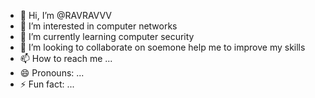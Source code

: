 - 👋 Hi, I’m @RAVRAVVV
- 👀 I’m interested in computer networks
- 🌱 I’m currently learning computer security
- 💞️ I’m looking to collaborate on soemone help me to improve my skills
- 📫 How to reach me ...
- 😄 Pronouns: ...
- ⚡ Fun fact: ...

<!---
RAVRAVVV/RAVRAVVV is a ✨ special ✨ repository because its `README.md` (this file) appears on your GitHub profile.
You can click the Preview link to take a look at your changes.
--->
